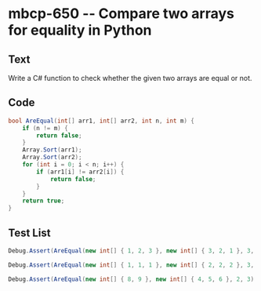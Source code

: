 # mbcp-650 -- Compare two arrays for equality in Python

## Text

Write a C# function to check whether the given two arrays are equal or not.

## Code

```csharp
bool AreEqual(int[] arr1, int[] arr2, int n, int m) {
    if (n != m) {
        return false;
    }
    Array.Sort(arr1);
    Array.Sort(arr2);
    for (int i = 0; i < n; i++) {
        if (arr1[i] != arr2[i]) {
            return false;
        }
    }
    return true;
}
```

## Test List

```csharp
Debug.Assert(AreEqual(new int[] { 1, 2, 3 }, new int[] { 3, 2, 1 }, 3, 3) == true);
```

```csharp
Debug.Assert(AreEqual(new int[] { 1, 1, 1 }, new int[] { 2, 2, 2 }, 3, 3) == false);
```

```csharp
Debug.Assert(AreEqual(new int[] { 8, 9 }, new int[] { 4, 5, 6 }, 2, 3) == false);
```
